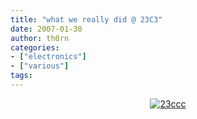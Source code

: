 ```yaml
---
title: "what we really did @ 23C3"
date: 2007-01-30
author: th0rn
categories:
- ["electronics"]
- ["various"]
tags:
---
```

<p style="text-align: center"><a href="/blog/wp-content/uploads/2007/01/dscf0700.JPG" title="23c3_tecporn"><img src="/blog/wp-content/uploads/2007/02/23ccc.jpg" alt="23ccc" /></a></p>